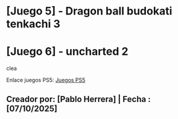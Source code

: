 # [Juego 5] - Dragon ball budokati tenkachi 3
# [Juego 6] - uncharted 2



clea



Enlace juegos PS5: [Juegos PS5 ](https://www.mediamarkt.es/es/category/juegos-ps5-8533.html?srsltid=AfmBOorZfgdCYg1rtec1cwo3n4HuvGAHoj8P649tGAHqjbWRqit22U0K)

## Creador por:  [Pablo Herrera] | Fecha : [07/10/2025]